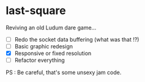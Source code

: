 # last-square

Reviving an old Ludum dare game...

- [ ] Redo the socket data buffering (what was that !?)
- [ ] Basic graphic redesign
- [x] Responsive or fixed resolution
- [ ] Refactor everything

PS : Be careful, that's some unsexy jam code.